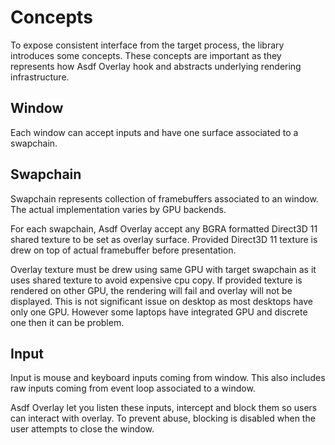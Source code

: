 # Concepts
To expose consistent interface from the target process, the library introduces some concepts.
These concepts are important as they represents how Asdf Overlay hook and abstracts underlying rendering infrastructure.

## Window
Each window can accept inputs and have one surface associated to a swapchain.

## Swapchain
Swapchain represents collection of framebuffers associated to an window.
The actual implementation varies by GPU backends.

For each swapchain, Asdf Overlay accept any BGRA formatted Direct3D 11 shared texture to be set as overlay surface.
Provided Direct3D 11 texture is drew on top of actual framebuffer before presentation.

Overlay texture must be drew using same GPU with target swapchain as it uses shared texture to avoid expensive cpu copy.
If provided texture is rendered on other GPU, the rendering will fail and overlay will not be displayed.
This is not significant issue on desktop as most desktops have only one GPU.
However some laptops have integrated GPU and discrete one then it can be problem.

## Input
Input is mouse and keyboard inputs coming from window.
This also includes raw inputs coming from event loop associated to a window.

Asdf Overlay let you listen these inputs, intercept and block them so users can interact with overlay.
To prevent abuse, blocking is disabled when the user attempts to close the window.
